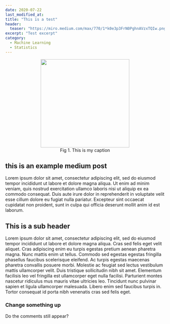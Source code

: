 ```yaml
---
date: 2020-07-22
last_modified_at: 
title: "This is a test"
header:
  teaser: "https://miro.medium.com/max/770/1*k0e3p3FrN0PghnAVzxTQIw.png"
excerpt: "Test excerpt"
category:
  - Machine Learning
  - Statistics
---
```


<figure style="display: block;text-align: center;margin:0px;">
  <img style="width:20em;height:auto;" src="https://miro.medium.com/max/770/1*k0e3p3FrN0PghnAVzxTQIw.png"/>
  <figcaption >Fig 1. This is my caption</figcaption>
</figure>

## this is an example medium post
Lorem ipsum dolor sit amet, consectetur adipiscing elit, sed do eiusmod tempor incididunt ut labore et dolore magna aliqua. Ut enim ad minim veniam, quis nostrud exercitation ullamco laboris nisi ut aliquip ex ea commodo consequat. Duis aute irure dolor in reprehenderit in voluptate velit esse cillum dolore eu fugiat nulla pariatur. Excepteur sint occaecat cupidatat non proident, sunt in culpa qui officia deserunt mollit anim id est laborum.
## This is a sub header
Lorem ipsum dolor sit amet, consectetur adipiscing elit, sed do eiusmod tempor incididunt ut labore et dolore magna aliqua. Cras sed felis eget velit aliquet. Cras adipiscing enim eu turpis egestas pretium aenean pharetra magna. Nunc mattis enim ut tellus. Commodo sed egestas egestas fringilla phasellus faucibus scelerisque eleifend. Ac turpis egestas maecenas pharetra convallis posuere morbi. Molestie ac feugiat sed lectus vestibulum mattis ullamcorper velit. Duis tristique sollicitudin nibh sit amet. Elementum facilisis leo vel fringilla est ullamcorper eget nulla facilisi. Parturient montes nascetur ridiculus mus mauris vitae ultricies leo. Tincidunt nunc pulvinar sapien et ligula ullamcorper malesuada. Libero enim sed faucibus turpis in. Tortor consequat id porta nibh venenatis cras sed felis eget.

### Change something up
Do the comments still appear?